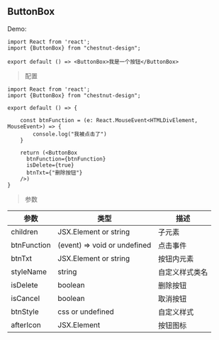 
## ButtonBox

Demo:

```tsx
import React from 'react';
import {ButtonBox} from "chestnut-design";

export default () => <ButtonBox>我是一个按钮</ButtonBox>
```

> 配置

```tsx
import React from 'react';
import {ButtonBox} from "chestnut-design";

export default () => {
    
    const btnFunction = (e: React.MouseEvent<HTMLDivElement, MouseEvent>) => {
        console.log("我被点击了")
    }
    
    return (<ButtonBox
      btnFunction={btnFunction}
      isDelete={true}
      btnTxt={"删除按钮"}
    />)
}

```

> 参数

| 参数 | 类型 | 描述 | 
| ---- | ---- | ----|
| children | JSX.Element or string | 子元素 |
| btnFunction | (event) => void or undefined | 点击事件 |
| btnTxt | JSX.Element or string | 按钮内元素 |
| styleName | string | 自定义样式类名 |
| isDelete | boolean | 删除按钮 |
| isCancel | boolean | 取消按钮 |
| btnStyle | css or undefined  | 自定义样式 |
| afterIcon | JSX.Element | 按钮图标 |

